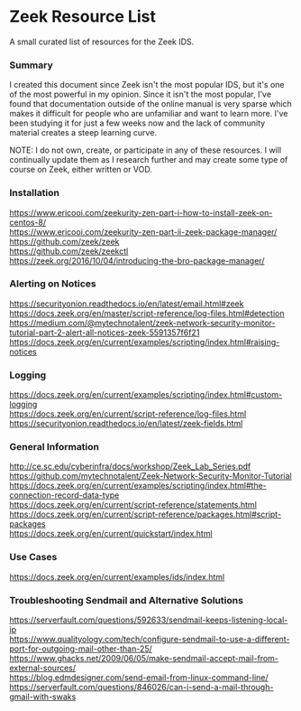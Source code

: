 # Zeek Resource List	

A small curated list of resources for the Zeek IDS. 



### Summary 

I created this document since Zeek isn't the most popular IDS, but it's one of the most powerful in my opinion. Since it isn't the most popular, I've found that documentation outside of the online manual is very sparse which makes it difficult for people who are unfamiliar and want to learn more. I've been studying it for just a few weeks now and the lack of community material creates a steep learning curve. 

NOTE: I do not own, create, or participate in any of these resources. I will continually update them as I research further and may create some type of course on Zeek, either written or VOD.  



### Installation

https://www.ericooi.com/zeekurity-zen-part-i-how-to-install-zeek-on-centos-8/ \
https://www.ericooi.com/zeekurity-zen-part-ii-zeek-package-manager/ \
https://github.com/zeek/zeek \
https://github.com/zeek/zeekctl \
https://zeek.org/2016/10/04/introducing-the-bro-package-manager/ 

### Alerting on Notices

https://securityonion.readthedocs.io/en/latest/email.html#zeek \
https://docs.zeek.org/en/master/script-reference/log-files.html#detection \
https://medium.com/@mytechnotalent/zeek-network-security-monitor-tutorial-part-2-alert-all-notices-zeek-5591357f6f21 \
https://docs.zeek.org/en/current/examples/scripting/index.html#raising-notices 

### Logging

https://docs.zeek.org/en/current/examples/scripting/index.html#custom-logging \
https://docs.zeek.org/en/current/script-reference/log-files.html \
https://securityonion.readthedocs.io/en/latest/zeek-fields.html

### General Information

http://ce.sc.edu/cyberinfra/docs/workshop/Zeek_Lab_Series.pdf \
https://github.com/mytechnotalent/Zeek-Network-Security-Monitor-Tutorial \
https://docs.zeek.org/en/current/examples/scripting/index.html#the-connection-record-data-type \
https://docs.zeek.org/en/current/script-reference/statements.html <br/>
https://docs.zeek.org/en/current/script-reference/packages.html#script-packages <br/>
https://docs.zeek.org/en/current/quickstart/index.html

### Use Cases

https://docs.zeek.org/en/current/examples/ids/index.html 

### Troubleshooting Sendmail and Alternative Solutions

https://serverfault.com/questions/592633/sendmail-keeps-listening-local-ip <br/>
https://www.qualityology.com/tech/configure-sendmail-to-use-a-different-port-for-outgoing-mail-other-than-25/ \
https://www.ghacks.net/2009/06/05/make-sendmail-accept-mail-from-external-sources/ \
https://blog.edmdesigner.com/send-email-from-linux-command-line/ \
https://serverfault.com/questions/846026/can-i-send-a-mail-through-gmail-with-swaks









